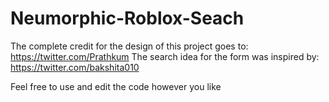 # Neumorphic-Roblox-Seach


The complete credit for the design of this project goes to: https://twitter.com/Prathkum
The search idea for the form was inspired by: https://twitter.com/bakshita010

Feel free to use and edit the code however you like

